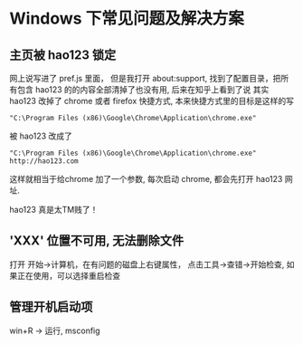 # Windows 下常见问题及解决方案

## 主页被 hao123 锁定
网上说写进了 pref.js 里面， 但是我打开 about:support, 找到了配置目录，把所有包含 hao123 的的内容全部清掉了也没有用,
后来在知乎上看到了说 其实 hao123 改掉了 chrome 或者 firefox 快捷方式, 本来快捷方式里的目标是这样的写
```
"C:\Program Files (x86)\Google\Chrome\Application\chrome.exe"
```
被 hao123 改成了
```
"C:\Program Files (x86)\Google\Chrome\Application\chrome.exe" http://hao123.com
```
这样就相当于给chrome 加了一个参数, 每次启动 chrome, 都会先打开 hao123 网址.

hao123 真是太TM贱了！

## 'XXX' 位置不可用, 无法删除文件
打开 开始->计算机，在有问题的磁盘上右键属性，
点击工具->查错->开始检查, 如果正在使用，可以选择重启检查

## 管理开机启动项
win+R -> 运行, msconfig
